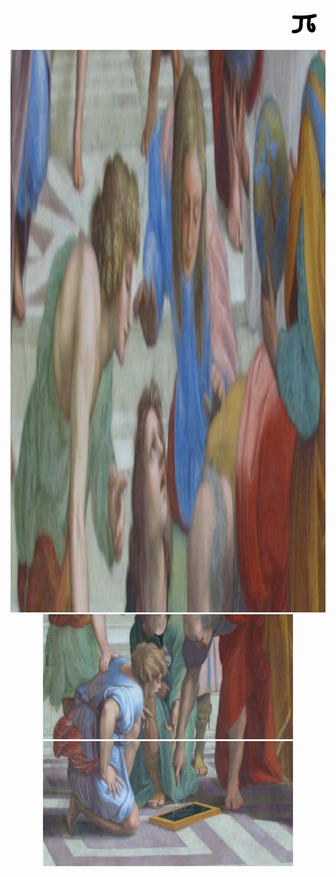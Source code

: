 &nbsp;&nbsp;&nbsp;&nbsp;&nbsp;&nbsp;&nbsp;&nbsp;&nbsp;&nbsp;&nbsp;&nbsp;&nbsp;&nbsp;&nbsp;&nbsp;&nbsp;&nbsp;&nbsp;&nbsp;&nbsp;&nbsp;&nbsp;&nbsp;&nbsp;&nbsp;&nbsp;&nbsp;&nbsp;&nbsp;&nbsp;&nbsp;&nbsp;&nbsp;&nbsp;&nbsp;&nbsp;&nbsp;&nbsp;&nbsp;&nbsp;&nbsp;&nbsp;&nbsp;&nbsp;&nbsp;&nbsp;&nbsp;&nbsp;&nbsp;&nbsp;&nbsp;&nbsp;&nbsp;&nbsp;&nbsp;&nbsp;&nbsp;&nbsp;&nbsp;&nbsp;&nbsp;&nbsp;&nbsp;&nbsp;&nbsp;&nbsp;&nbsp;&nbsp;&nbsp;&nbsp;&nbsp;&nbsp;&nbsp;&nbsp;&nbsp;&nbsp;&nbsp;&nbsp;&nbsp;&nbsp;&nbsp;&nbsp;&nbsp;&nbsp;&nbsp;&nbsp;&nbsp;&nbsp;&nbsp;&nbsp;&nbsp;&nbsp;&nbsp;&nbsp;&nbsp;&nbsp;&nbsp;&nbsp;&nbsp;&nbsp;&nbsp;&nbsp;&nbsp;&nbsp;&nbsp;&nbsp;&nbsp;&nbsp;&nbsp;&nbsp;&nbsp; <img src="https://github.com/Darya-Kaboodi/Darya-Kaboodi/blob/main/PI.png" alt="My Image" width="50">

<p align="center">
  <img src="https://github.com/Darya-Kaboodi/Darya-Kaboodi/blob/main/0.jpg" alt="Image 0" height="900">
  <br>
  <img src="https://github.com/Darya-Kaboodi/Darya-Kaboodi/blob/main/1.jpg" alt="Image 1" height="200" width="400">
  <br>
  <img src="https://github.com/Darya-Kaboodi/Darya-Kaboodi/blob/main/2.jpg" alt="Image 2" height="200" width="400">
</p>







